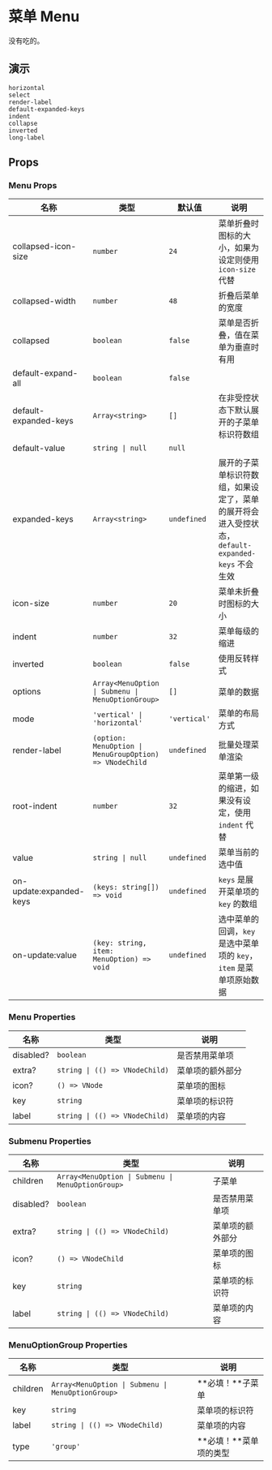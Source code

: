 # 菜单 Menu

没有吃的。

<!--single-column-->

## 演示

```demo
horizontal
select
render-label
default-expanded-keys
indent
collapse
inverted
long-label
```

## Props

### Menu Props

| 名称 | 类型 | 默认值 | 说明 |
| --- | --- | --- | --- |
| collapsed-icon-size | `number` | `24` | 菜单折叠时图标的大小，如果为设定则使用 `icon-size` 代替 |
| collapsed-width | `number` | `48` | 折叠后菜单的宽度 |
| collapsed | `boolean` | `false` | 菜单是否折叠，值在菜单为垂直时有用 |
| default-expand-all | `boolean` | `false` |  |
| default-expanded-keys | `Array<string>` | `[]` | 在非受控状态下默认展开的子菜单标识符数组 |
| default-value | `string \| null` | `null` |  |
| expanded-keys | `Array<string>` | `undefined` | 展开的子菜单标识符数组，如果设定了，菜单的展开将会进入受控状态，`default-expanded-keys` 不会生效 |
| icon-size | `number` | `20` | 菜单未折叠时图标的大小 |
| indent | `number` | `32` | 菜单每级的缩进 |
| inverted | `boolean` | `false` | 使用反转样式 |
| options | `Array<MenuOption \| Submenu \| MenuOptionGroup>` | `[]` | 菜单的数据 |
| mode | `'vertical' \| 'horizontal'` | `'vertical'` | 菜单的布局方式 |
| render-label | `(option: MenuOption \| MenuGroupOption) => VNodeChild` | `undefined` | 批量处理菜单渲染 |
| root-indent | `number` | `32` | 菜单第一级的缩进，如果没有设定，使用 `indent` 代替 |
| value | `string \| null` | `undefined` | 菜单当前的选中值 |
| on-update:expanded-keys | `(keys: string[]) => void` | `undefined` | `keys` 是展开菜单项的 `key` 的数组 |
| on-update:value | `(key: string, item: MenuOption) => void` | `undefined` | 选中菜单的回调，`key` 是选中菜单项的 `key`，`item` 是菜单项原始数据 |

### Menu Properties

| 名称      | 类型                           | 说明             |
| --------- | ------------------------------ | ---------------- |
| disabled? | `boolean`                      | 是否禁用菜单项   |
| extra?    | `string \| (() => VNodeChild)` | 菜单项的额外部分 |
| icon?     | `() => VNode`                  | 菜单项的图标     |
| key       | `string`                       | 菜单项的标识符   |
| label     | `string \| (() => VNodeChild)` | 菜单项的内容     |

### Submenu Properties

| 名称 | 类型 | 说明 |
| --- | --- | --- |
| children | `Array<MenuOption \| Submenu \| MenuOptionGroup>` | 子菜单 |
| disabled? | `boolean` | 是否禁用菜单项 |
| extra? | `string \| (() => VNodeChild)` | 菜单项的额外部分 |
| icon? | `() => VNodeChild` | 菜单项的图标 |
| key | `string` | 菜单项的标识符 |
| label | `string \| (() => VNodeChild)` | 菜单项的内容 |

### MenuOptionGroup Properties

| 名称 | 类型 | 说明 |
| --- | --- | --- |
| children | `Array<MenuOption \| Submenu \| MenuOptionGroup>` | **必填！**子菜单 |
| key | `string` | 菜单项的标识符 |
| label | `string \| (() => VNodeChild)` | 菜单项的内容 |
| type | `'group'` | **必填！**菜单项的类型 |
